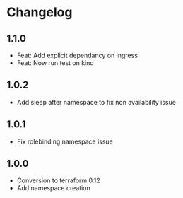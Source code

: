 # Changelog

## 1.1.0

* Feat: Add explicit dependancy on ingress
* Feat: Now run test on kind

## 1.0.2

* Add sleep after namespace to fix non availability issue

## 1.0.1

* Fix rolebinding namespace issue

## 1.0.0

* Conversion to terraform 0.12
* Add namespace creation
